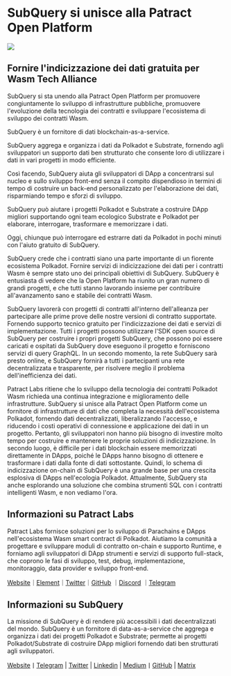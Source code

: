 # SubQuery si unisce alla Patract Open Platform

![](https://miro.medium.com/max/1400/0*0inUQ8U1g9auTjfU)

## Fornire l'indicizzazione dei dati gratuita per Wasm Tech Alliance

SubQuery si sta unendo alla Patract Open Platform per promuovere congiuntamente lo sviluppo di infrastrutture pubbliche, promuovere l'evoluzione della tecnologia dei contratti e sviluppare l'ecosistema di sviluppo dei contratti Wasm.

SubQuery è un fornitore di dati blockchain-as-a-service.

SubQuery aggrega e organizza i dati da Polkadot e Substrate, fornendo agli sviluppatori un supporto dati ben strutturato che consente loro di utilizzare i dati in vari progetti in modo efficiente.

Così facendo, SubQuery aiuta gli sviluppatori di DApp a concentrarsi sul nucleo e sullo sviluppo front-end senza il compito dispendioso in termini di tempo di costruire un back-end personalizzato per l'elaborazione dei dati, risparmiando tempo e sforzi di sviluppo.

SubQuery può aiutare i progetti Polkadot e Substrate a costruire DApp migliori supportando ogni team ecologico Substrate e Polkadot per elaborare, interrogare, trasformare e memorizzare i dati.

Oggi, chiunque può interrogare ed estrarre dati da Polkadot in pochi minuti con l'aiuto gratuito di SubQuery.

SubQuery crede che i contratti siano una parte importante di un fiorente ecosistema Polkadot. Fornire servizi di indicizzazione dei dati per i contratti Wasm è sempre stato uno dei principali obiettivi di SubQuery. SubQuery è entusiasta di vedere che la Open Platform ha riunito un gran numero di grandi progetti, e che tutti stanno lavorando insieme per contribuire all'avanzamento sano e stabile dei contratti Wasm.

SubQuery lavorerà con progetti di contratti all'interno dell'alleanza per partecipare alle prime prove delle nostre versioni di contratto supportate. Fornendo supporto tecnico gratuito per l'indicizzazione dei dati e servizi di implementazione. Tutti i progetti possono utilizzare l'SDK open source di SubQuery per costruire i propri progetti SubQuery, che possono poi essere caricati e ospitati da SubQuery dove eseguono il progetto e forniscono servizi di query GraphQL. In un secondo momento, la rete SubQuery sarà presto online, e SubQuery fornirà a tutti i partecipanti una rete decentralizzata e trasparente, per risolvere meglio il problema dell'inefficienza dei dati.

Patract Labs ritiene che lo sviluppo della tecnologia dei contratti Polkadot Wasm richieda una continua integrazione e miglioramento delle infrastrutture. SubQuery si unisce alla Patract Open Platform come un fornitore di infrastrutture di dati che completa la necessità dell'ecosistema Polkadot, fornendo dati decentralizzati, liberalizzando l'accesso, e riducendo i costi operativi di connessione e applicazione dei dati in un progetto. Pertanto, gli sviluppatori non hanno più bisogno di investire molto tempo per costruire e mantenere le proprie soluzioni di indicizzazione. In secondo luogo, è difficile per i dati blockchain essere memorizzati direttamente in DApps, poiché le DApps hanno bisogno di ottenere e trasformare i dati dalla fonte di dati sottostante. Quindi, lo schema di indicizzazione on-chain di SubQuery è una grande base per una crescita esplosiva di DApps nell'ecologia Polkadot. Attualmente, SubQuery sta anche esplorando una soluzione che combina strumenti SQL con i contratti intelligenti Wasm, e non vediamo l'ora.

## Informazioni su Patract Labs

Patract Labs fornisce soluzioni per lo sviluppo di Parachains e DApps nell'ecosistema Wasm smart contract di Polkadot. Aiutiamo la comunità a progettare e sviluppare moduli di contratto on-chain e supporto Runtime, e forniamo agli sviluppatori di DApp strumenti e servizi di supporto full-stack, che coprono le fasi di sviluppo, test, debug, implementazione, monitoraggio, data provider e sviluppo front-end.

[Website](https://patract.io/)｜[Element](https://app.element.io/#/room/#PatractLabsDev:matrix.org)｜[Twitter](https://twitter.com/PatractLabs)｜[GitHub](https://github.com/patractlabs) ｜[Discord](https://discord.gg/yMRMqcAb24) ｜[Telegram](https://t.me/patract)

## Informazioni su SubQuery

La missione di SubQuery è di rendere più accessibili i dati decentralizzati del mondo. SubQuery è un fornitore di data-as-a-service che aggrega e organizza i dati dei progetti Polkadot e Substrate; permette ai progetti Polkadot/Substrate di costruire DApp migliori fornendo dati ben strutturati agli sviluppatori.

[Website](https://www.subquery.network/)丨[Telegram](https://t.me/subquerynetwork) | [Twitter](https://twitter.com/subquerynetwork) | [Linkedin](https://www.linkedin.com/company/subquery) | [Medium](https://subquery.medium.com/)丨[GitHub](https://github.com/subquery/subql) | [Matrix](https://matrix.to/#/#subquery:matrix.org)

